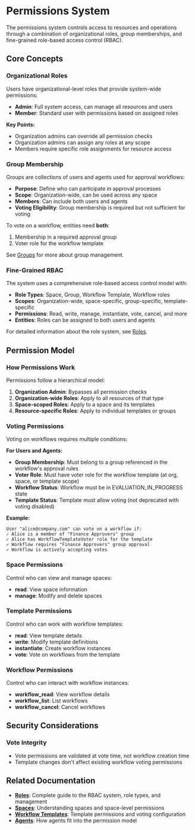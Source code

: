 # Permissions System

The permissions system controls access to resources and operations through a combination of organizational roles, group memberships, and fine-grained role-based access control (RBAC).

## Core Concepts

### Organizational Roles

Users have organizational-level roles that provide system-wide permissions:

- **Admin**: Full system access, can manage all resources and users
- **Member**: Standard user with permissions based on assigned roles

**Key Points:**
- Organization admins can override all permission checks
- Organization admins can assign any roles at any scope
- Members require specific role assignments for resource access

### Group Membership

Groups are collections of users and agents used for approval workflows:

- **Purpose**: Define who can participate in approval processes
- **Scope**: Organization-wide, can be used across any space
- **Members**: Can include both users and agents
- **Voting Eligibility**: Group membership is required but not sufficient for voting

To vote on a workflow, entities need **both**:
1. Membership in a required approval group
2. Voter role for the workflow template

See [Groups](./groups.md) for more about group management.

### Fine-Grained RBAC

The system uses a comprehensive role-based access control model with:

- **Role Types**: Space, Group, Workflow Template, Workflow roles
- **Scopes**: Organization-wide, space-specific, group-specific, template-specific
- **Permissions**: Read, write, manage, instantiate, vote, cancel, and more
- **Entities**: Roles can be assigned to both users and agents

For detailed information about the role system, see [Roles](./roles.md).

## Permission Model

### How Permissions Work

Permissions follow a hierarchical model:

1. **Organization Admin**: Bypasses all permission checks
2. **Organization-wide Roles**: Apply to all resources of that type
3. **Space-scoped Roles**: Apply to a space and its templates
4. **Resource-specific Roles**: Apply to individual templates or groups

### Voting Permissions

Voting on workflows requires multiple conditions:

**For Users and Agents:**
- **Group Membership**: Must belong to a group referenced in the workflow's approval rules
- **Voter Role**: Must have voter role for the workflow template (at org, space, or template scope)
- **Workflow Status**: Workflow must be in EVALUATION_IN_PROGRESS state
- **Template Status**: Template must allow voting (not deprecated with voting disabled)

**Example:**
```
User "alice@company.com" can vote on a workflow if:
✓ Alice is a member of "Finance Approvers" group
✓ Alice has WorkflowTemplateVoter role for the template
✓ Workflow requires "Finance Approvers" group approval
✓ Workflow is actively accepting votes
```

### Space Permissions

Control who can view and manage spaces:

- **read**: View space information
- **manage**: Modify and delete spaces

### Template Permissions

Control who can work with workflow templates:

- **read**: View template details
- **write**: Modify template definitions
- **instantiate**: Create workflow instances
- **vote**: Vote on workflows from the template

### Workflow Permissions

Control who can interact with workflow instances:

- **workflow_read**: View workflow details
- **workflow_list**: List workflows
- **workflow_cancel**: Cancel workflows

## Security Considerations

### Vote Integrity

- Vote permissions are validated at vote time, not workflow creation time
- Template changes don't affect existing workflow voting permissions

## Related Documentation

- **[Roles](./roles.md)**: Complete guide to the RBAC system, role types, and management
- **[Spaces](./spaces.md)**: Understanding spaces and space-level permissions
- **[Workflow Templates](./workflow-templates.md)**: Template permissions and voting configuration
- **[Agents](./agents.md)**: How agents fit into the permission model

